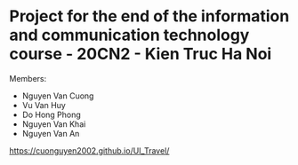 # Project for the end of the information and communication technology course - 20CN2 - Kien Truc Ha Noi

Members:
  - Nguyen Van Cuong
  - Vu Van Huy
  - Do Hong Phong
  - Nguyen Van Khai
  - Nguyen Van An

https://cuonguyen2002.github.io/UI_Travel/
